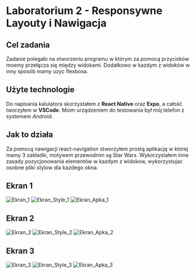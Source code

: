 # Laboratorium 2 - Responsywne Layouty i Nawigacja

## Cel zadania
Zadanie polegało na stworzeniu programu w którym za pomocą przycisków moemy przełącza się między widokami. Dodatkowo w kazdym z widoków w inny sposób mamy uzyc flexboxa. 

## Użyte technologie
Do napisania kalulatora skorzystałem z **React Native** oraz **Expo**, a całość tworzyłem w **VSCode**. Moim urządzeniem do testowania był mój telefon z systemem *Android*.

## Jak to działa
Za pomocą nawigacji react-navigation stworzyłem prostą aplikację w której mamy 3 zakładki, motywem przewodnim są Star Wars.
Wykorzystałem inne zasady pozycjonowania elementów w kazdym z widokow, wykorzystujac osobne pliki stylow dla kazdego okna.
## Ekran 1
 ![Ekran_1](Zrzuty_ekranu/Zrzut_Ekran_1.png)
 ![Ekran_Style_1](Zrzuty_ekranu/Zrzut_Style_1.png)
 ![Ekran_Apka_1](Zrzuty_ekranu/Zrzut_Apka_Ekran_1.jpeg)
 ## Ekran 2
 ![Ekran_2](Zrzuty_ekranu/Zrzut_Ekran_2.png)
 ![Ekran_Style_2](Zrzuty_ekranu/Zrzut_Style_2.png)
 ![Ekran_Apka_2](Zrzuty_ekranu/Zrzut_Apka_Ekran_2.jpeg)
 ## Ekran 3
 ![Ekran_3](Zrzuty_ekranu/Zrzut_Ekran_3.png)
 ![Ekran_Style_3](Zrzuty_ekranu/Zrzut_Style_3.png)
 ![Ekran_Apka_3](Zrzuty_ekranu/Zrzut_Apka_Ekran_3.jpeg)
